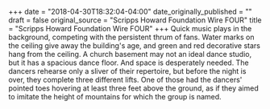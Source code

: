 +++
date = "2018-04-30T18:32:04-04:00"
date_originally_published = ""
draft = false
original_source = "Scripps Howard Foundation Wire FOUR"
title = "Scripps Howard Foundation Wire FOUR"
+++
Quick music plays in the background, competing with the persistent thrum of fans. Water marks on the ceiling give away the building's age, and green and red decorative stars hang from the ceiling. A church basement may not an ideal dance studio, but it has a spacious dance floor. And space is desperately needed. The dancers rehearse only a sliver of their repertoire, but before the night is over, they complete three different lifts. One of those had the dancers' pointed toes hovering at least three feet above the ground, as if they aimed to imitate the height of mountains for which the group is named.
